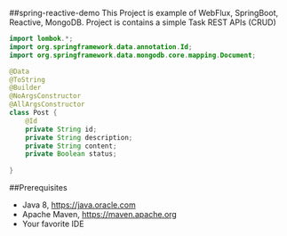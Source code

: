 ##spring-reactive-demo
This Project is example of WebFlux, SpringBoot, Reactive, MongoDB.
Project is contains a simple Task REST APIs (CRUD)

```java
import lombok.*;
import org.springframework.data.annotation.Id;
import org.springframework.data.mongodb.core.mapping.Document;

@Data
@ToString
@Builder
@NoArgsConstructor
@AllArgsConstructor
class Post {
    @Id
    private String id;
    private String description;
    private String content;
    private Boolean status;
    
}
```


##Prerequisites

* Java 8, https://java.oracle.com
* Apache Maven, https://maven.apache.org
* Your favorite IDE
